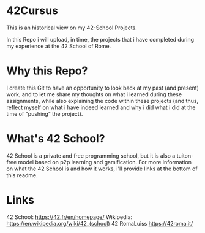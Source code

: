 # 42Cursus
This is an historical view on my 42-School Projects.

In this Repo i will upload, in time, the projects that i have completed during my experience at the 42 School of Rome. 

# Why this Repo?
I create this Git to have an opportunity to look back at my past (and present) work, and to let me share my thoughts on what i learned during these assignments, while also explaining the code within these projects (and thus, reflect myself on what i have indeed learned and why i did what i did at the time of "pushing" the project).

# What's 42 School?
42 School is a private and free programming school, but it is also a tuiton-free model based on p2p learning and gamification. For more information on what the 42 School is and how it works, i'll provide links at the bottom of this readme. 

# Links
42 School: https://42.fr/en/homepage/
Wikipedia: https://en.wikipedia.org/wiki/42_(school)
42 RomaLuiss https://42roma.it/
